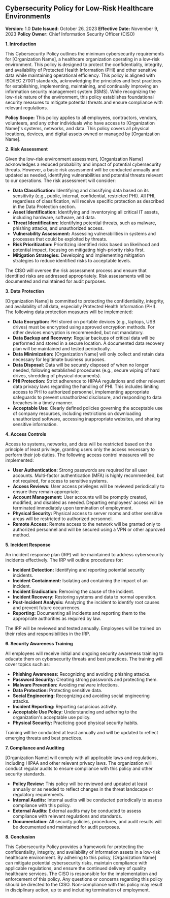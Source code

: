 ## Cybersecurity Policy for Low-Risk Healthcare Environments

**Version:** 1.0
**Date Issued:** October 26, 2023
**Effective Date:** November 9, 2023
**Policy Owner:** Chief Information Security Officer (CISO)

**1. Introduction**

This Cybersecurity Policy outlines the minimum cybersecurity requirements for [Organization Name], a healthcare organization operating in a low-risk environment. This policy is designed to protect the confidentiality, integrity, and availability of Protected Health Information (PHI) and other sensitive data while maintaining operational efficiency. This policy is aligned with ISO/IEC 27001 standards, acknowledging the principles and best practices for establishing, implementing, maintaining, and continually improving an information security management system (ISMS). While recognizing the low-risk nature of the environment, this policy establishes foundational security measures to mitigate potential threats and ensure compliance with relevant regulations.

**Policy Scope:** This policy applies to all employees, contractors, vendors, volunteers, and any other individuals who have access to [Organization Name]'s systems, networks, and data. This policy covers all physical locations, devices, and digital assets owned or managed by [Organization Name].

**2. Risk Assessment**

Given the low-risk environment assessment, [Organization Name] acknowledges a reduced probability and impact of potential cybersecurity threats. However, a basic risk assessment will be conducted annually and updated as needed, identifying vulnerabilities and potential threats relevant to our operations. The risk assessment will consider:

*   **Data Classification:** Identifying and classifying data based on its sensitivity (e.g., public, internal, confidential, restricted PHI).  All PHI, regardless of classification, will receive specific protection as described in the Data Protection section.
*   **Asset Identification:** Identifying and inventorying all critical IT assets, including hardware, software, and data.
*   **Threat Identification:** Identifying potential threats, such as malware, phishing attacks, and unauthorized access.
*   **Vulnerability Assessment:** Assessing vulnerabilities in systems and processes that could be exploited by threats.
*   **Risk Prioritization:** Prioritizing identified risks based on likelihood and potential impact, focusing on mitigating high-priority risks first.
*   **Mitigation Strategies:** Developing and implementing mitigation strategies to reduce identified risks to acceptable levels.

The CISO will oversee the risk assessment process and ensure that identified risks are addressed appropriately. Risk assessments will be documented and maintained for audit purposes.

**3. Data Protection**

[Organization Name] is committed to protecting the confidentiality, integrity, and availability of all data, especially Protected Health Information (PHI). The following data protection measures will be implemented:

*   **Data Encryption:**  PHI stored on portable devices (e.g., laptops, USB drives) must be encrypted using approved encryption methods. For other devices encryption is recommended, but not mandatory.
*   **Data Backup and Recovery:**  Regular backups of critical data will be performed and stored in a secure location. A documented data recovery plan will be maintained and tested periodically.
*   **Data Minimization:**  [Organization Name] will only collect and retain data necessary for legitimate business purposes.
*   **Data Disposal:**  Data will be securely disposed of when no longer needed, following established procedures (e.g., secure wiping of hard drives, shredding of physical documents).
*   **PHI Protection:** Strict adherence to HIPAA regulations and other relevant data privacy laws regarding the handling of PHI. This includes limiting access to PHI to authorized personnel, implementing appropriate safeguards to prevent unauthorized disclosure, and responding to data breaches in a timely manner.
*   **Acceptable Use:** Clearly defined policies governing the acceptable use of company resources, including restrictions on downloading unauthorized software, accessing inappropriate websites, and sharing sensitive information.

**4. Access Controls**

Access to systems, networks, and data will be restricted based on the principle of least privilege, granting users only the access necessary to perform their job duties. The following access control measures will be implemented:

*   **User Authentication:** Strong passwords are required for all user accounts. Multi-factor authentication (MFA) is highly recommended, but not required, for access to sensitive systems.
*   **Access Reviews:** User access privileges will be reviewed periodically to ensure they remain appropriate.
*   **Account Management:**  User accounts will be promptly created, modified, and disabled as needed. Departing employees' access will be terminated immediately upon termination of employment.
*   **Physical Security:** Physical access to server rooms and other sensitive areas will be restricted to authorized personnel.
*   **Remote Access:**  Remote access to the network will be granted only to authorized personnel and will be secured using a VPN or other approved method.

**5. Incident Response**

An incident response plan (IRP) will be maintained to address cybersecurity incidents effectively. The IRP will outline procedures for:

*   **Incident Detection:**  Identifying and reporting potential security incidents.
*   **Incident Containment:**  Isolating and containing the impact of an incident.
*   **Incident Eradication:**  Removing the cause of the incident.
*   **Incident Recovery:**  Restoring systems and data to normal operation.
*   **Post-Incident Analysis:**  Analyzing the incident to identify root causes and prevent future occurrences.
*   **Reporting:** Documenting all incidents and reporting them to the appropriate authorities as required by law.

The IRP will be reviewed and tested annually.  Employees will be trained on their roles and responsibilities in the IRP.

**6. Security Awareness Training**

All employees will receive initial and ongoing security awareness training to educate them on cybersecurity threats and best practices. The training will cover topics such as:

*   **Phishing Awareness:** Recognizing and avoiding phishing attacks.
*   **Password Security:** Creating strong passwords and protecting them.
*   **Malware Prevention:**  Avoiding malware infections.
*   **Data Protection:**  Protecting sensitive data.
*   **Social Engineering:**  Recognizing and avoiding social engineering attacks.
*   **Incident Reporting:**  Reporting suspicious activity.
*   **Acceptable Use Policy:** Understanding and adhering to the organization's acceptable use policy.
*   **Physical Security:**  Practicing good physical security habits.

Training will be conducted at least annually and will be updated to reflect emerging threats and best practices.

**7. Compliance and Auditing**

[Organization Name] will comply with all applicable laws and regulations, including HIPAA and other relevant privacy laws. The organization will conduct regular audits to ensure compliance with this policy and other security standards.

*   **Policy Review:** This policy will be reviewed and updated at least annually or as needed to reflect changes in the threat landscape or regulatory requirements.
*   **Internal Audits:** Internal audits will be conducted periodically to assess compliance with this policy.
*   **External Audits:** External audits may be conducted to assess compliance with relevant regulations and standards.
*   **Documentation:** All security policies, procedures, and audit results will be documented and maintained for audit purposes.

**8. Conclusion**

This Cybersecurity Policy provides a framework for protecting the confidentiality, integrity, and availability of information assets in a low-risk healthcare environment. By adhering to this policy, [Organization Name] can mitigate potential cybersecurity risks, maintain compliance with applicable regulations, and ensure the continued delivery of quality healthcare services. The CISO is responsible for the implementation and enforcement of this policy. Any questions or concerns regarding this policy should be directed to the CISO. Non-compliance with this policy may result in disciplinary action, up to and including termination of employment.
